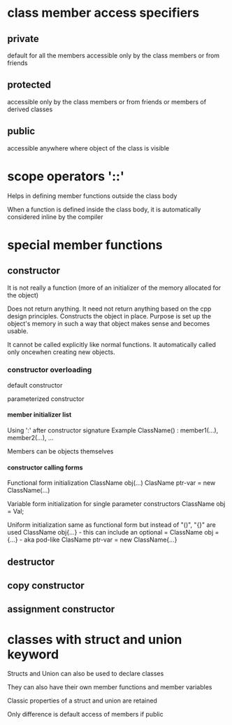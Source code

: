 # class member access specifiers

## private
default for all the members
accessible only by the class members or from friends

## protected
accessible only by the class members or from friends or members of derived classes

## public
accessible anywhere where object of the class is visible


# scope operators '::'

Helps in defining member functions outside the class body

When a function is defined inside the class body, it is automatically considered inline by the compiler


# special member functions

## constructor
It is not really a function (more of an initializer of the memory allocated for the object)

Does not return anything. It need not return anything based on the cpp design principles.
Constructs the object in place. Purpose is set up the object's memory in such a way
that object makes sense and becomes usable.

It cannot be called explicitly like normal functions.
It automatically called only oncewhen creating new objects.

### constructor overloading
default constructor

parameterized constructor

#### member initializer list
Using ':' after constructor signature
Example
    ClassName() : member1(...), member2(...), ...

Members can be objects themselves

#### constructor calling forms

Functional form initialization
    ClassName obj(...)
    ClasName ptr-var = new ClassName(...)

Variable form  initialization
    for single parameter constructors
    ClassName obj = Val;

Uniform initialization
    same as functional form but instead of "()", "{}" are used
    ClassName obj{...}  - this can include an optional =
    ClassName obj = {...} - aka pod-like
    ClasName ptr-var = new ClassName{...}

## destructor

## copy constructor

## assignment constructor


# classes with struct and union keyword

Structs and Union can also be used to declare classes

They can also have their own member functions and member variables

Classic properties of a struct and union are retained

Only difference is default access of members if public
